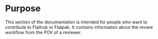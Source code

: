 # Purpose

This section of the documentation is intended for people who want to
contribute to Flathub or Flatpak. It contains information about the
review workflow from the POV of a reviewer.
